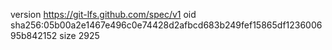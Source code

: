 version https://git-lfs.github.com/spec/v1
oid sha256:05b00a2e1467e496c0e74428d2afbcd683b249fef15865df123600695b842152
size 2925
